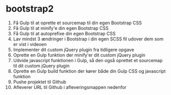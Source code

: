 # bootstrap2
1. Få Gulp til at oprette et sourcemap til din egen Bootstrap CSS
2. Få Gulp til at minify'e din egen Bootstrap CSS
3. Få Gulp til at autoprefixe din egen Bootstrap CSS
4. Lav mindst 3 ændringer i Bootstrap i din egen SCSS fil udover dem som er vist i videoen
5. Implementer dit custom jQuery plugin fra tidligere opgave
6. Oprette en Gulp funktion der minify'er dit custom jQuery plugin
7. Udvide javascript funktionen i Gulp, så den også oprettet et sourcemap til dit custom jQuery plugin
8. Oprette en Gulp build funktion der kører både din Gulp CSS og javascript funktion
9. Pushe projektet til Github
10. Afleverer URL til Github i afleveringsmappen nedenfor
